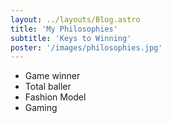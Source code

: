 ```yaml
---
layout: ../layouts/Blog.astro
title: 'My Philosophies'
subtitle: 'Keys to Winning'
poster: '/images/philosophies.jpg'
---
```


- Game winner
- Total baller
- Fashion Model
- Gaming
